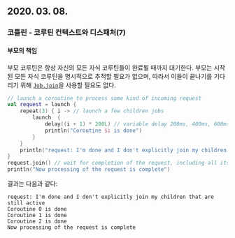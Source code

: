 ## 2020. 03. 08.

### 코틀린 - 코루틴 컨텍스트와 디스패처(7)

#### 부모의 책임

부모 코루틴은 항상 자신의 모든 자식 코루틴들이 완료될 때까지 대기한다. 부모는 시작된 모든 자식 코루틴을 명시적으로 추적할 필요가 없으며, 따라서 이들이 끝나기를 기다리기 위해 [`Job.join`][kt-job-join]을 사용할 필요도 없다.

```kotlin
// launch a coroutine to process some kind of incoming request
val request = launch {
    repeat(3) { i -> // launch a few children jobs
        launch  {
            delay((i + 1) * 200L) // variable delay 200ms, 400ms, 600ms
            println("Coroutine $i is done")
        }
    }
    println("request: I'm done and I don't explicitly join my children that are still active")
}
request.join() // wait for completion of the request, including all its children
println("Now processing of the request is complete")
```

결과는 다음과 같다:

```
request: I'm done and I don't explicitly join my children that are still active
Coroutine 0 is done
Coroutine 1 is done
Coroutine 2 is done
Now processing of the request is complete
```



[kt-job-join]: https://kotlin.github.io/kotlinx.coroutines/kotlinx-coroutines-core/kotlinx.coroutines/-job/join.html